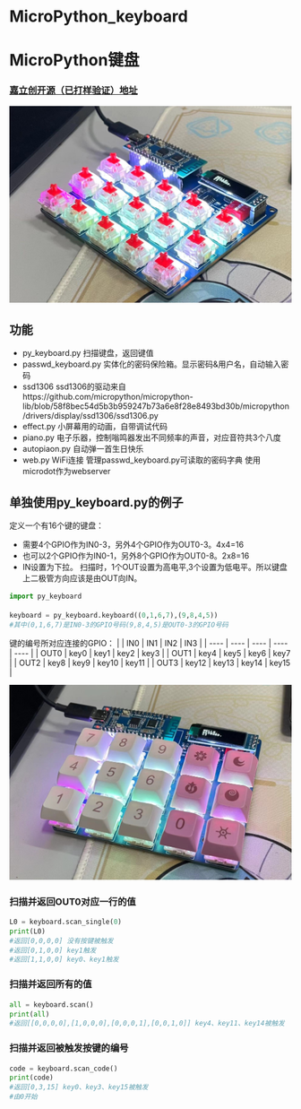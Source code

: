 # MicroPython_keyboard
# MicroPython键盘
### <a href='https://oshwhub.com/zumg/keybord_copy'>嘉立创开源（已打样验证）地址</a>
![2](pic/2.jpg)
## 功能
+ py_keyboard.py 扫描键盘，返回键值
+ passwd_keyboard.py 实体化的密码保险箱。显示密码&用户名，自动输入密码
+ ssd1306 ssd1306的驱动来自https://github.com/micropython/micropython-lib/blob/58f8bec54d5b3b959247b73a6e8f28e8493bd30b/micropython/drivers/display/ssd1306/ssd1306.py 
+ effect.py 小屏幕用的动画，自带调试代码
+ piano.py 电子乐器，控制嗡鸣器发出不同频率的声音，对应音符共3个八度
+ autopiaon.py 自动弹一首生日快乐
+ web.py WiFi连接 管理passwd_keyboard.py可读取的密码字典 使用microdot作为webserver
##  单独使用py_keyboard.py的例子
定义一个有16个键的键盘：  
+ 需要4个GPIO作为IN0-3，另外4个GPIO作为OUT0-3。4x4=16
+ 也可以2个GPIO作为IN0-1，另外8个GPIO作为OUT0-8。2x8=16   
+ IN设置为下拉。  扫描时，1个OUT设置为高电平,3个设置为低电平。所以键盘上二极管方向应该是由OUT向IN。

```python
import py_keyboard

keyboard = py_keyboard.keyboard((0,1,6,7),(9,8,4,5))
#其中(0,1,6,7)是IN0-3的GPIO号码(9,8,4,5)是OUT0-3的GPIO号码
```
键的编号所对应连接的GPIO：
|        | IN0   |  IN1   | IN2    | IN3    |
|  ----  | ----  |  ----  | ----   | ----   |
|  OUT0  | key0 | key1  | key2 | key3 |
|  OUT1  | key4 | key5  | key6 | key7 |
|  OUT2  | key8 | key9  | key10 | key11 |
|  OUT3  | key12 | key13  | key14 | key15 |  

![1](pic/1.jpg)
### 扫描并返回OUT0对应一行的值
```python
L0 = keyboard.scan_single(0)
print(L0)
#返回[0,0,0,0] 没有按键被触发
#返回[0,1,0,0] key1触发
#返回[1,1,0,0] key0、key1触发
```

### 扫描并返回所有的值
```python
all = keyboard.scan()
print(all)
#返回[[0,0,0,0],[1,0,0,0],[0,0,0,1],[0,0,1,0]] key4、key11、key14被触发
```

### 扫描并返回被触发按键的编号
```python
code = keyboard.scan_code()
print(code)
#返回[0,3,15] key0、key3、key15被触发
#由0开始
```